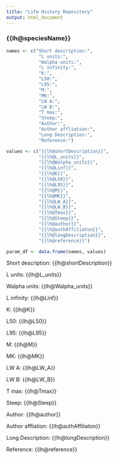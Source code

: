 ```yaml
---
title: "Life History Repository"
output: html_document
---
```


### {{lh@speciesName}}


```r
names <- c("Short description:",
            "L units:",
            "Walpha units:", 
            "L infinity:", 
            "K:", 
            "L50:", 
            "L95:", 
            "M:", 
            "MK:", 
            "LW A:", 
            "LW B:", 
            "T max:", 
            "Steep:", 
            "Author:", 
            "Author affliation:", 
            "Long Description:", 
            "Reference:")

values <- c("{{lh@shortDescription}}",
            "{{lh@L_units}}",
            "{{lh@Walpha_units}}", 
            "{{lh@Linf}}", 
            "{{lh@K}}", 
            "{{lh@L50}}", 
            "{{lh@L95}}", 
            "{{lh@M}}", 
            "{{lh@MK}}", 
            "{{lh@LW_A}}", 
            "{{lh@LW_B}}", 
            "{{lh@Tmax}}", 
            "{{lh@Steep}}", 
            "{{lh@author}}", 
            "{{lh@authAffiliaton}}", 
            "{{lh@longDescription}}", 
            "{{lh@reference}}")

param_df <- data.frame(names, values)
```


Short description: {{lh@shortDescription}}

L units: {{lh@L_units}}

Walpha units: {{lh@Walpha_units}}

L infinity: {{lh@Linf}}

K: {{lh@K}}

L50: {{lh@L50}}

L95: {{lh@L95}}

M: {{lh@M}}

MK: {{lh@MK}}

LW A: {{lh@LW_A}}

LW B: {{lh@LW_B}}

T max: {{lh@Tmax}}

Steep: {{lh@Steep}}

Author: {{lh@author}}

Author affliation: {{lh@authAffiliaton}} 

Long Description: {{lh@longDescription}}

Reference: {{lh@reference}}

